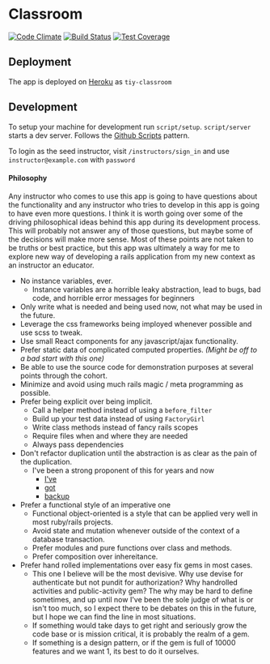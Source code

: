 # Classroom
[![Code Climate](https://codeclimate.com/github/jah2488/classroom/badges/gpa.svg)](https://codeclimate.com/github/jah2488/classroom)
[![Build Status](https://travis-ci.org/jah2488/classroom.svg?branch=master)](https://travis-ci.org/jah2488/classroom)
[![Test Coverage](https://codeclimate.com/github/jah2488/classroom/badges/coverage.svg)](https://codeclimate.com/github/jah2488/classroom/coverage)

## Deployment

The app is deployed on [Heroku](https://tiy-classroom.herokuapp.com/) as `tiy-classroom`

## Development

To setup your machine for development run `script/setup`.
`script/server` starts a dev server.
Follows the [Github Scripts](https://github.com/github/scripts-to-rule-them-all) pattern.

To login as the seed instructor, visit `/instructors/sign_in` and use `instructor@example.com` with `password`

#### Philosophy
Any instructor who comes to use this app is going to have questions about the functionality and any instructor who tries to develop in this app is going to have even more questions. I think it is worth going over some of the driving philosophical ideas behind this app during its development process. This will probably not answer any of those questions, but maybe some of the decisions will make more sense. Most of these points are not taken to be truths or best practice, but this app was ultimately a way for me to explore new way of developing a rails application from my new context as an instructor an educator.

- No instance variables, ever.
  - Instance variables are a horrible leaky abstraction, lead to bugs, bad code, and horrible error messages for beginners
- Only write what is needed and being used now, not what may be used in the future.
- Leverage the css frameworks being imployed whenever possible and use scss to tweak.
- Use small React components for any javascript/ajax functionality. 
- Prefer static data of complicated computed properties. _(Might be off to a bad start with this one)_
- Be able to use the source code for demonstration purposes at several points through the cohort.
- Minimize and avoid using much rails magic / meta programming as possible.
- Prefer being explicit over being implicit.
  - Call a helper method instead of using a `before_filter`
  - Build up your test data instead of using `FactoryGirl`
  - Write class methods instead of fancy rails scopes
  - Require files when and where they are needed
  - Always pass dependencies
- Don't refactor duplication until the abstraction is as clear as the pain of the duplication.
  - I've been a strong proponent of this for years and now
    - [I've](http://devblog.avdi.org/2012/06/25/every-day-in-every-way/) 
    - [got](http://c2.com/cgi/wiki?PrematureOptimization)
    - [backup](http://www.sandimetz.com/blog/2014/05/28/betting-on-wrong)
- Prefer a functional style of an imperative one
  - Functional object-oriented is a style that can be applied very well in most ruby/rails projects.
  - Avoid state and mutation whenever outside of the context of a database transaction.
  - Prefer modules and pure functions over class and methods.
  - Prefer composition over inhereitance. 
- Prefer hand rolled implementations over easy fix gems in most cases.
  - This one I believe will be the most devisive. Why use devise for authenticate but not pundit for authorization? Why handrolled activities and public-activity gem? The why may be hard to define sometimes, and up until now I've been the sole judge of what is or isn't too much, so I expect there to be debates on this in the future, but I hope we can find the line in most situations.
  - If something would take days to get right and seriously grow the code base or is mission critical, it is probably the realm of a gem.
  - If something is a design pattern, or if the gem is full of 10000 features and we want 1, its best to do it ourselves.
